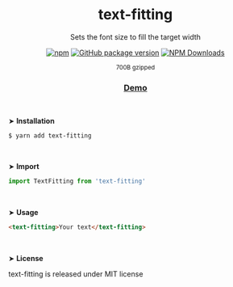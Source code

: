 <br>
<div align="center">

# text-fitting

Sets the font size to fill the target width

[![npm](https://img.shields.io/npm/v/text-fitting.svg?colorB=brightgreen)](https://www.npmjs.com/package/text-fitting)
[![GitHub package version](https://img.shields.io/github/package-json/v/ux-ui-pro/text-fitting.svg)](https://github.com/ux-ui-pro/text-fitting)
[![NPM Downloads](https://img.shields.io/npm/dm/text-fitting.svg?style=flat)](https://www.npmjs.org/package/text-fitting)

<sup>700B gzipped</sup>

### <a href="https://codepen.io/ux-ui/full/GRYeOgL">Demo</a>

</div>

<br>

&#10148; **Installation**
```console
$ yarn add text-fitting
```
<br>

&#10148; **Import**
```javascript
import TextFitting from 'text-fitting'
```
<br>

&#10148; **Usage**
```HTML
<text-fitting>Your text</text-fitting>
```
<br>

&#10148; **License**

text-fitting is released under MIT license
